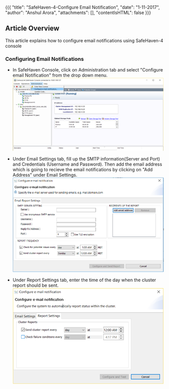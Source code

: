 {{{
  "title": "SafeHaven-4-Configure Email Notification",
  "date": "1-11-2017",
  "author": "Anshul Arora",
  "attachments": [],
  "contentIsHTML": false
}}}
## Article Overview
This article explains how to configure email notifications using SafeHaven-4 console

### Configuring Email Notifications
* In SafeHaven Console, click on Administration tab and select "Configure email Notification" from the drop down menu.  
![ConfigureEmail](../images/SH4.0/configureemail.png)  

* Under Email Settings tab, fill up the SMTP information(Server and Port) and Credentials (Username and Password). Then add the email address which is going to recieve the email notifications by clicking on "Add Address" under Email Settings.  
![ConfigureEmail](../images/SH4.0/configureemail2.png)  

* Under Report Settings tab, enter the time of the day when the cluster report should be sent.  
![ConfigureEmail](../images/SH4.0/configureemail3.png)  
